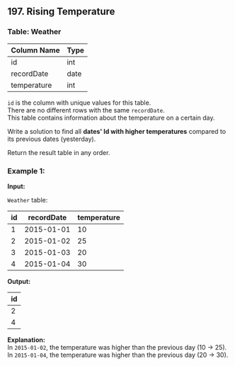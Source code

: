## 197. Rising Temperature

### Table: Weather

| Column Name   | Type    |
|---------------|---------|
| id            | int     |
| recordDate    | date    |
| temperature   | int     |

`id` is the column with unique values for this table.  
There are no different rows with the same `recordDate`.  
This table contains information about the temperature on a certain day.

Write a solution to find all **dates' Id with higher temperatures** compared to its previous dates (yesterday).

Return the result table in any order.

### Example 1:

**Input:**

`Weather` table:

| id | recordDate | temperature |
|----|------------|-------------|
| 1  | 2015-01-01 | 10          |
| 2  | 2015-01-02 | 25          |
| 3  | 2015-01-03 | 20          |
| 4  | 2015-01-04 | 30          |

**Output:**

| id |
|----|
| 2  |
| 4  |

**Explanation:**  
In `2015-01-02`, the temperature was higher than the previous day (10 → 25).  
In `2015-01-04`, the temperature was higher than the previous day (20 → 30).